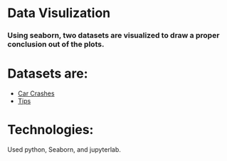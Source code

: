 # Data Visulization
### Using seaborn, two datasets are visualized to draw a proper conclusion out of the plots.

# Datasets are:

- [Car Crashes](https://github.com/mwaskom/seaborn-data/blob/master/car_crashes.csv)
- [Tips](https://github.com/mwaskom/seaborn-data/blob/master/tips.csv)
# Technologies:

Used python, Seaborn, and jupyterlab.
